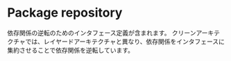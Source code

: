 # Package repository
依存関係の逆転のためのインタフェース定義が含まれます。
クリーンアーキテクチャでは、レイヤードアーキテクチャと異なり、依存関係をインタフェースに集約させることで依存関係を逆転しています。